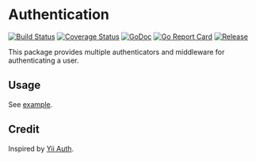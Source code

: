 # Authentication
[![Build Status](https://travis-ci.org/clevergo/auth.svg?branch=master)](https://travis-ci.org/clevergo/auth)
[![Coverage Status](https://coveralls.io/repos/github/clevergo/auth/badge.svg?branch=master)](https://coveralls.io/github/clevergo/auth?branch=master)
[![GoDoc](https://img.shields.io/badge/godoc-reference-blue)](https://pkg.go.dev/github.com/clevergo/auth)
[![Go Report Card](https://goreportcard.com/badge/github.com/clevergo/auth)](https://goreportcard.com/report/github.com/clevergo/auth)
[![Release](https://img.shields.io/github/release/clevergo/auth.svg?style=flat-square)](https://github.com/clevergo/auth/releases)

This package provides multiple authenticators and middleware for authenticating a user.

## Usage

See [example](example).

## Credit

Inspired by [Yii Auth](https://github.com/yiisoft/auth).
